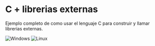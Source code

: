 # C + librerias externas
Ejemplo completo de como usar el lenguaje C para construir y llamar librerias externas.

![Windows](https://raw.githubusercontent.com/RicardoValladares/C-library_code-externo/main/imagenes/windows.png)
![Linux](https://raw.githubusercontent.com/RicardoValladares/C-library_code-externo/main/imagenes/linux.png)
